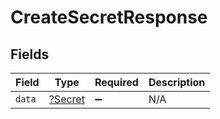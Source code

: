 # CreateSecretResponse


## Fields

| Field                                    | Type                                     | Required                                 | Description                              |
| ---------------------------------------- | ---------------------------------------- | ---------------------------------------- | ---------------------------------------- |
| `data`                                   | [?Secret](../../models/shared/Secret.md) | :heavy_minus_sign:                       | N/A                                      |